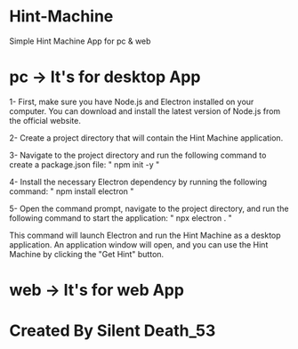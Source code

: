 # Hint-Machine
Simple Hint Machine App for pc & web

# pc -> It's for desktop App
1- First, make sure you have Node.js and Electron installed on your computer. You can download and install the latest version of Node.js from the official website.

2- Create a project directory that will contain the Hint Machine application.

3- Navigate to the project directory and run the following command to create a package.json file:
" npm init -y "

4- Install the necessary Electron dependency by running the following command:
" npm install electron "

5- Open the command prompt, navigate to the project directory, and run the following command to start the application:
" npx electron . "

This command will launch Electron and run the Hint Machine as a desktop application. An application window will open, and you can use the Hint Machine by clicking the "Get Hint" button.

# web -> It's for web App

# Created By Silent Death_53
